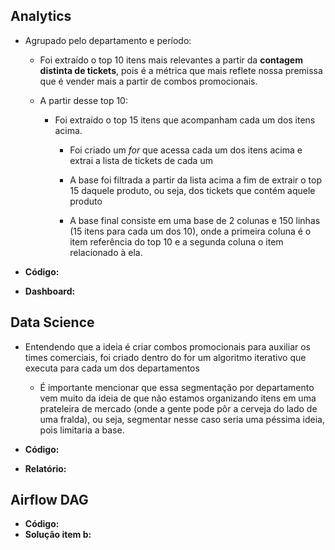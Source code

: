 ## Analytics
- Agrupado pelo departamento e período:

  - Foi extraído o top 10 itens mais relevantes a partir da **contagem distinta de tickets**, pois é a métrica que mais reflete nossa premissa que é vender mais a partir de combos promocionais.

  - A partir desse top 10:

    - Foi extraído o top 15 itens que acompanham cada um dos itens acima.
  
      - Foi criado um *for* que acessa cada um dos itens acima e extrai a lista de tickets de cada um

      - A base foi filtrada a partir da lista acima a fim de extrair o top 15 daquele produto, ou seja, dos tickets que contém aquele produto

      - A base final consiste em uma base de 2 colunas e 150 linhas (15 itens para cada um dos 10), onde a primeira coluna é o item referência do top 10 e a segunda coluna o item relacionado à ela.

- **Código:**
- **Dashboard:**

## Data Science
- Entendendo que a ideia é criar combos promocionais para auxiliar os times comerciais, foi criado dentro do for um algoritmo iterativo que executa para cada um dos departamentos
  - É importante mencionar que essa segmentação por departamento vem muito da ideia de que não estamos organizando itens em uma prateleira de mercado (onde a gente pode pôr a cerveja do lado de uma fralda), ou seja, segmentar nesse caso seria uma péssima ideia, pois limitaria a base.

- **Código:**
- **Relatório:**

## Airflow DAG

- **Código:**
- **Solução item b:**

